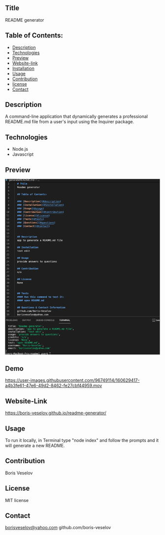 ## Title

README generator

## Table of Contents:
  
* [Description](#description)
* [Technologies](#technologies)
* [Preview](#preview)
* [Website-link](#website-link)
* [Installation](#installation)
* [Usage](#usage)
* [Contribution](#contribution)
* [license](#license)
* [Contact](#contact)

## Description

A command-line application that dynamically generates a professional README.md file from a user's input using the Inquirer package. 

## Technologies

* Node.js
* Javascript

## Preview

![Sample README](./assets/images/demo.png)

## Demo

https://user-images.githubusercontent.com/96749114/160629417-a4b3fe61-47e6-49d2-8462-fe27cbf44959.mov

## Website-Link

https://boris-veselov.github.io/readme-generator/

## Usage

To run it locally, in Terminal type "node index" and follow the prompts and it will generate a new README.

## Contribution

Boris Veselov

## License
  
MIT license

## Contact

borisveselov@yahoo.com
github.com/boris-veselov
